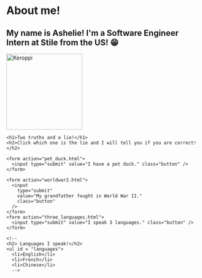 <!DOCTYPE html>
<html>
  <head>
    <meta charset="UTF-8" />
    <title>Ashelie's website</title>
  </head>
  <link rel="stylesheet" href="styles.css" />
  <body>
    <h1>About me!</h1>
    <h2>
      My name is Ashelie! I'm a Software Engineer Intern at Stile from the US!
      😁
    </h2>
    <img
      id="frog"
      src="https://static.wikia.nocookie.net/hellokitty/images/d/d1/Sanrio_Characters_Keroppi_Image008.png/revision/latest?cb=20170405011801"
      alt="Keroppi"
      width="200"
    />

    <h1>Two truths and a lie!</h1>
    <h2>Click which one is the lie and I will tell you if you are correct!</h2>

    <form action="pet_duck.html">
      <input type="submit" value="I have a pet duck." class="button" />
    </form>

    <form action="worldwar2.html">
      <input
        type="submit"
        value="My grandfather fought in World War II."
        class="button"
      />
    </form>
    <form action="three_languages.html">
      <input type="submit" value="I speak 3 languages." class="button" />
    </form>

    <!--
    <h2> Languages I speak!</h2>
    <ul id = "languages">
      <li>English</li>
      <li>French</li>
      <li>Chinese</li>
      -->
  </body>
</html>
